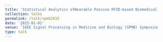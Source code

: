 ```yaml
---
title: 'Statistical Analytics ofWearable Passive RFID-based Biomedical Textile Monitors for Real-Time State Classification'
collection: talks
permalink: /talk/spmb2015
date: '2015-01-01'
venue: 'IEEE Signal Processing in Medicine and Biology (SPMB) Symposium Poster with Kapil Dandekar, Genevieve Dion, Tim Kurzweg, and Adam Fontecchio'
type: talk
---
```


